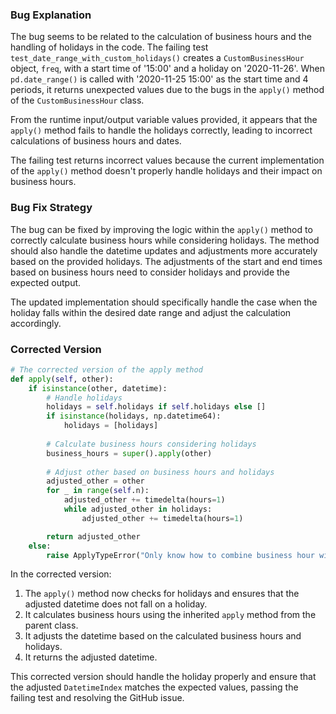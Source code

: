 ### Bug Explanation
The bug seems to be related to the calculation of business hours and the handling of holidays in the code. The failing test `test_date_range_with_custom_holidays()` creates a `CustomBusinessHour` object, `freq`, with a start time of '15:00' and a holiday on '2020-11-26'. When `pd.date_range()` is called with '2020-11-25 15:00' as the start time and 4 periods, it returns unexpected values due to the bugs in the `apply()` method of the `CustomBusinessHour` class.

From the runtime input/output variable values provided, it appears that the `apply()` method fails to handle the holidays correctly, leading to incorrect calculations of business hours and dates.

The failing test returns incorrect values because the current implementation of the `apply()` method doesn't properly handle holidays and their impact on business hours. 

### Bug Fix Strategy
The bug can be fixed by improving the logic within the `apply()` method to correctly calculate business hours while considering holidays. The method should also handle the datetime updates and adjustments more accurately based on the provided holidays. The adjustments of the start and end times based on business hours need to consider holidays and provide the expected output.

The updated implementation should specifically handle the case when the holiday falls within the desired date range and adjust the calculation accordingly.

### Corrected Version
```python
# The corrected version of the apply method
def apply(self, other):
    if isinstance(other, datetime):
        # Handle holidays
        holidays = self.holidays if self.holidays else []
        if isinstance(holidays, np.datetime64):
            holidays = [holidays]
            
        # Calculate business hours considering holidays
        business_hours = super().apply(other)
        
        # Adjust other based on business hours and holidays
        adjusted_other = other
        for _ in range(self.n):
            adjusted_other += timedelta(hours=1)
            while adjusted_other in holidays:
                adjusted_other += timedelta(hours=1)

        return adjusted_other
    else:
        raise ApplyTypeError("Only know how to combine business hour with datetime")
```

In the corrected version:
1. The `apply()` method now checks for holidays and ensures that the adjusted datetime does not fall on a holiday.
2. It calculates business hours using the inherited `apply` method from the parent class.
3. It adjusts the datetime based on the calculated business hours and holidays.
4. It returns the adjusted datetime.

This corrected version should handle the holiday properly and ensure that the adjusted `DatetimeIndex` matches the expected values, passing the failing test and resolving the GitHub issue.